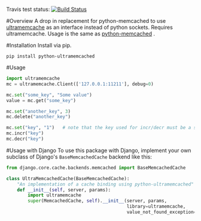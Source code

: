 Travis test status: [![Build Status](https://travis-ci.org/nicholasserra/python-ultramemcached.svg?branch=master)](https://travis-ci.org/nicholasserra/python-ultramemcached)

#Overview
A drop in replacement for python-memcached to use [ultramemcache](https://github.com/esnme/ultramemcache) as an interface instead of python sockets. Requires ultramemcache. Usage is the same as [python-memcached](http://www.tummy.com/Community/software/python-memcached/) .

#Installation
Install via pip. 
```
pip install python-ultramemcached
```

#Usage
```python
import ultramemcache
mc = ultramemcache.Client(['127.0.0.1:11211'], debug=0)

mc.set("some_key", "Some value")
value = mc.get("some_key")

mc.set("another_key", 3)
mc.delete("another_key")

mc.set("key", "1")   # note that the key used for incr/decr must be a string.
mc.incr("key")
mc.decr("key")
````

#Usage with Django
To use this package with Django, implement your own subclass of Django's `BaseMemcachedCache` backend like this:

```python
from django.core.cache.backends.memcached import BaseMemcachedCache

class UltraMemcachedCache(BaseMemcachedCache):
    "An implementation of a cache binding using python-ultramemcached"
    def __init__(self, server, params):
        import ultramemcache
        super(MemcachedCache, self).__init__(server, params,
                                             library=ultramemcache,
                                             value_not_found_exception=ValueError)
```
